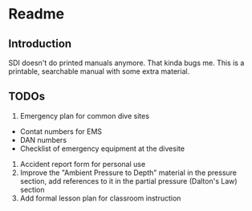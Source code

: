 # Readme

## Introduction

SDI doesn't do printed manuals anymore. That kinda bugs me. This is a printable, searchable manual with some extra material.

## TODOs

1. Emergency plan for common dive sites
  - Contat numbers for EMS
  - DAN numbers
  - Checklist of emergency equipment at the divesite
1. Accident report form for personal use
1. Improve the "Ambient Pressure to Depth" material in the pressure section,
add references to it in the partial pressure (Dalton's Law) section
1. Add formal lesson plan for classroom instruction